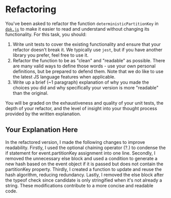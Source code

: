 # Refactoring

You've been asked to refactor the function `deterministicPartitionKey` in [`dpk.js`](dpk.js) to make it easier to read and understand without changing its functionality. For this task, you should:

1. Write unit tests to cover the existing functionality and ensure that your refactor doesn't break it. We typically use `jest`, but if you have another library you prefer, feel free to use it.
2. Refactor the function to be as "clean" and "readable" as possible. There are many valid ways to define those words - use your own personal definitions, but be prepared to defend them. Note that we do like to use the latest JS language features when applicable.
3. Write up a brief (~1 paragraph) explanation of why you made the choices you did and why specifically your version is more "readable" than the original.

You will be graded on the exhaustiveness and quality of your unit tests, the depth of your refactor, and the level of insight into your thought process provided by the written explanation.

## Your Explanation Here

In the refactored version, I made the following changes to improve readability. Firstly, I used the optional chaining operator (?.) to condense the if statement for event.partitionKey assignment into one line. Secondly, I removed the unnecessary else block and used a condition to generate a new hash based on the event object if it is passed but does not contain the partitionKey property. Thirdly, I created a function to update and reuse the hash algorithm, reducing redundancy. Lastly, I removed the else block after the typeof check since candidate is only stringified when it's not already a string. These modifications contribute to a more concise and readable code.
